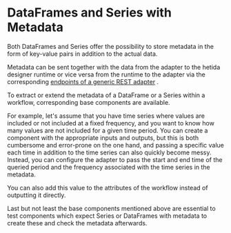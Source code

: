 # DataFrames and Series with Metadata

Both DataFrames and Series offer the possibility to store metadata in the form of key-value pairs in addition to the actual data.

Metadata can be sent together with the data from the adapter to the hetida designer runtime or vice versa from the runtime to the adapter via the corresponding [endpoints of a generic REST adapter](./adapter_system/generic_rest_adapters/web_service_interface.md) .

To extract or extend the metadata of a DataFrame or a Series within a workflow, corresponding base components are available.

For example, let's assume that you have time series where values are included or not included at a fixed frequency, and you want to know how many values are not included for a given time period.
You can create a component with the appropriate inputs and outputs, but this is both cumbersome and error-prone on the one hand, and passing a specific value each time in addition to the time series can also quickly become messy. 
Instead, you can configure the adapter to pass the start and end time of the queried period and the frequency associated with the time series in the metadata.

You can also add this value to the attributes of the workflow instead of outputting it directly.

Last but not least the base components mentioned above are essential to test components which expect Series or DataFrames with metadata to create these and check the metadata afterwards.
